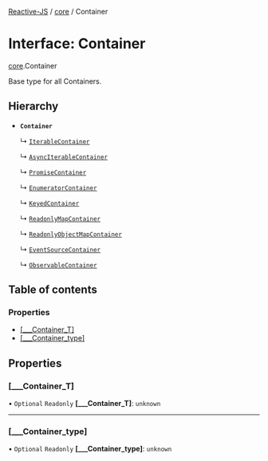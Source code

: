 [Reactive-JS](../README.md) / [core](../modules/core.md) / Container

# Interface: Container

[core](../modules/core.md).Container

Base type for all Containers.

## Hierarchy

- **`Container`**

  ↳ [`IterableContainer`](core.IterableContainer.md)

  ↳ [`AsyncIterableContainer`](core.AsyncIterableContainer.md)

  ↳ [`PromiseContainer`](core.PromiseContainer.md)

  ↳ [`EnumeratorContainer`](core.EnumeratorContainer.md)

  ↳ [`KeyedContainer`](core.KeyedContainer-1.md)

  ↳ [`ReadonlyMapContainer`](core.ReadonlyMapContainer.md)

  ↳ [`ReadonlyObjectMapContainer`](core.ReadonlyObjectMapContainer.md)

  ↳ [`EventSourceContainer`](core.EventSourceContainer.md)

  ↳ [`ObservableContainer`](core.ObservableContainer.md)

## Table of contents

### Properties

- [[\_\_\_Container\_T]](core.Container-1.md#[___container_t])
- [[\_\_\_Container\_type]](core.Container-1.md#[___container_type])

## Properties

### [\_\_\_Container\_T]

• `Optional` `Readonly` **[\_\_\_Container\_T]**: `unknown`

___

### [\_\_\_Container\_type]

• `Optional` `Readonly` **[\_\_\_Container\_type]**: `unknown`
